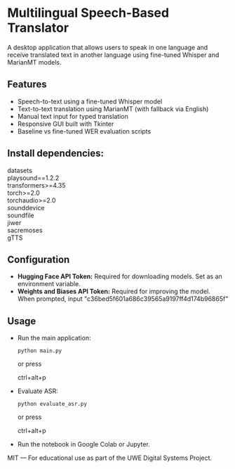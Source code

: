# Multilingual Speech-Based Translator

A desktop application that allows users to speak in one language and receive translated text in another language using fine-tuned Whisper and MarianMT models.


## Features

- Speech-to-text using a fine-tuned Whisper model
- Text-to-text translation using MarianMT (with fallback via English)
- Manual text input for typed translation
- Responsive GUI built with Tkinter
- Baseline vs fine-tuned WER evaluation scripts


## Install dependencies:

datasets<br>
playsound==1.2.2<br>
transformers>=4.35<br>
torch>=2.0<br>
torchaudio>=2.0<br>
sounddevice<br>
soundfile<br>
jiwer<br>
sacremoses<br>
gTTS<br>


## Configuration

- **Hugging Face API Token:** Required for downloading models. Set as an environment variable.
- **Weights and Biases API Token:** Required for improving the model. When prompted, input "c36bed5f601a686c39565a9197ff4d174b96865f"


## Usage

- Run the main application:
  ```
  python main.py
  ```
  or press

  ctrl+alt+p
- Evaluate ASR:
  ```
  python evaluate_asr.py
  ```
  or press

  ctrl+alt+p
- Run the notebook in Google Colab or Jupyter.


MIT — For educational use as part of the UWE Digital Systems Project.